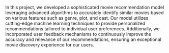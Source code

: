 
In this project, we developed a sophisticated movie recommendation model leveraging advanced algorithms to accurately identify similar movies based on various features such as genre, plot, and cast. Our model utilizes cutting-edge machine learning techniques to provide personalized recommendations tailored to individual user preferences. Additionally, we incorporated user feedback mechanisms to continuously improve the accuracy and relevance of our recommendations, ensuring an exceptional movie discovery experience for our users.
